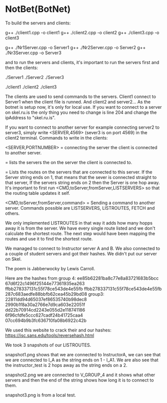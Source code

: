 # NotBet(BotNet)

To build the servers and clients:

g++ ./client1.cpp -o client1
g++ ./client2.cpp -o client2
g++ ./client3.cpp -o client3


g++ ./Nr1Server.cpp -o Server1
g++ ./Nr2Server.cpp -o Server2
g++ ./Nr3Server.cpp -o Server3

and to run the servers and clients, it's important to run the servers first and then the clients:

./Server1
./Server2
./Server3

./client1
./client2
./client3

The clients are used to send commands to the servers. Client1 connect to Server1 when the client file is runned. And client2 and server2...
As the botnet is setup now, it's only for local use. If you want to connect to a server on skel.ru.is the only thing you need to change is line 204 and change the ipAddress to "skel.ru.is".

If you want to connect to another server for example connecting server2 to server3, simply write <SERVER,4569> (sever3 is on port 4569) in the client2 terminal.
Commands to write in the clients:

<SERVER,PORTNUMBER> = connecting the server the client is connected to another server.

<LISTSERVERS> = lists the servers the on the server the client is connected to.

<LISTROUTES> = Lists the routes on the servers that are connected to this server. If the Server string ends on 1, that means that the sever is connected straight to that server, If the servers string ends on 2 then the Server is one hop away. It's important to first run <CMD,toServer,fromServer,LISTSERVERS> so that the routing table updates it self. 

<CMD,toServer,fromServer,command> = Sending a command to another server. Commands possible are LISTSERVERS, LISTROUTES, FETCH and others.

We only implemented LISTROUTES in that way it adds how many hopps away it is from the server. We have every single route listed and we don't calculate the shortest route. The next step would have been mapping the routes and use it to find the shortest route.
  
We managed to connect to Instructor server A and B. We also connected to a couple of student servers and got their hashes. We didn't put our server on Skel.

The poem is Jabberwocky by Lewis Carroll.

Here are the hashes from group 4:
ee85b62281ba8c77e8a83721683b5bcc
67d6f22c1496f25144e77361935ea263
ffbb278337131c55f78ce543de4e55fb
ffbb278337131c55f78ce543de4e55fb
287c683aedfe88bbfb62cea45b29bd08
group3:
22811dd94d65037ef86535740b98dec8
2990b1f8a30a2766e7d9ca603e22051f
dd22b70914cd2243e055d2e118741186
6f96cfdfe5ccc627cadf24b41725caa4
07cc694b9b3fc636710fa08b6922c42b

We used this website to crack their and our hashes:
https://isc.sans.edu/tools/reversehash.html


We took 3 snapshots of our LISTROUTES. 

snapshot1.png shows that we are connected to InstructorA, we can see that we are connected to I_A as the string ends on 1 - I_A1. We are also see that the instructor_test is 2 hops away as the string ends on a 2.

snapshot2.png we are connected to V_GROUP_4 and it shows what other servers and then the end of the string shows how long it is to connect to them.

snapshot3.png is from a local test.






